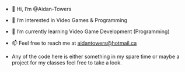 - 👋 Hi, I’m @Aidan-Towers
- 👀 I’m interested in Video Games & Programming
- 🌱 I’m currently learning Video Game Development (Programming)
- 📫 Feel free to reach me at aidantowers@hotmail.ca

- Any of the code here is either something in my spare time or maybe a project for my classes feel free to take a look.
